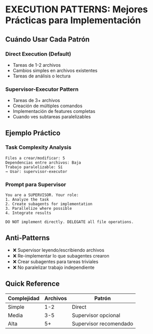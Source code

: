# EXECUTION PATTERNS: Mejores Prácticas para Implementación

## Cuándo Usar Cada Patrón

### Direct Execution (Default)
- Tareas de 1-2 archivos
- Cambios simples en archivos existentes
- Tareas de análisis o lectura

### Supervisor-Executor Pattern
- Tareas de 3+ archivos
- Creación de múltiples comandos
- Implementación de features completas
- Cuando ves subtareas paralelizables

## Ejemplo Práctico

### Task Complexity Analysis
```
Files a crear/modificar: 5
Dependencias entre archivos: Baja
Trabajo paralelizable: Sí
→ Usar: supervisor-executor
```

### Prompt para Supervisor
```
You are a SUPERVISOR. Your role:
1. Analyze the task
2. Create subagents for implementation
3. Parallelize where possible
4. Integrate results

DO NOT implement directly. DELEGATE all file operations.
```

## Anti-Patterns
- ❌ Supervisor leyendo/escribiendo archivos
- ❌ Re-implementar lo que subagentes crearon
- ❌ Crear subagentes para tareas triviales
- ❌ No paralelizar trabajo independiente

## Quick Reference
| Complejidad | Archivos | Patrón |
|------------|----------|---------|
| Simple | 1-2 | Direct |
| Media | 3-5 | Supervisor opcional |
| Alta | 5+ | Supervisor recomendado |